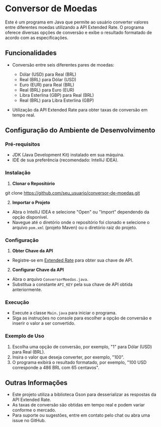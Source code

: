 # Conversor de Moedas

Este é um programa em Java que permite ao usuário converter valores entre diferentes moedas utilizando a API Extended Rate. O programa oferece diversas opções de conversão e exibe o resultado formatado de acordo com as especificações.

## Funcionalidades

- Conversão entre seis diferentes pares de moedas:
  - Dólar (USD) para Real (BRL)
  - Real (BRL) para Dólar (USD)
  - Euro (EUR) para Real (BRL)
  - Real (BRL) para Euro (EUR)
  - Libra Esterlina (GBP) para Real (BRL)
  - Real (BRL) para Libra Esterlina (GBP)
  
- Utilização da API Extended Rate para obter taxas de conversão em tempo real.

## Configuração do Ambiente de Desenvolvimento

### Pré-requisitos

- JDK (Java Development Kit) instalado em sua máquina.
- IDE de sua preferência (recomendado: IntelliJ IDEA).

### Instalação

1. **Clonar o Repositório**

git clone https://github.com/seu_usuario/conversor-de-moedas.git


2. **Importar o Projeto**

- Abra o IntelliJ IDEA e selecione "Open" ou "Import" dependendo da opção disponível.
- Navegue até o diretório onde o repositório foi clonado e selecione o arquivo `pom.xml` (projeto Maven) ou o diretório raiz do projeto.

### Configuração

1. **Obter Chave da API**

- Registre-se em [Extended Rate](https://v6.exchangerate-api.com) para obter sua chave de API.

2. **Configurar Chave da API**

- Abra o arquivo `ConversorMoedas.java`.
- Substitua a constante `API_KEY` pela sua chave de API obtida anteriormente.

### Execução

- Execute a classe `Main.java` para iniciar o programa.
- Siga as instruções no console para escolher a opção de conversão e inserir o valor a ser convertido.

### Exemplo de Uso

1. Escolha uma opção de conversão, por exemplo, "1" para Dólar (USD) para Real (BRL).
2. Insira o valor que deseja converter, por exemplo, "100".
3. O programa exibirá o resultado formatado, por exemplo, "100 USD corresponde a 486 BRL com 65 centavos".

## Outras Informações

- Este projeto utiliza a biblioteca Gson para desserializar as respostas da API Extended Rate.
- As taxas de conversão são obtidas em tempo real e podem variar conforme o mercado.
- Para suporte ou sugestões, entre em contato pelo chat ou abra uma issue no GitHub.
